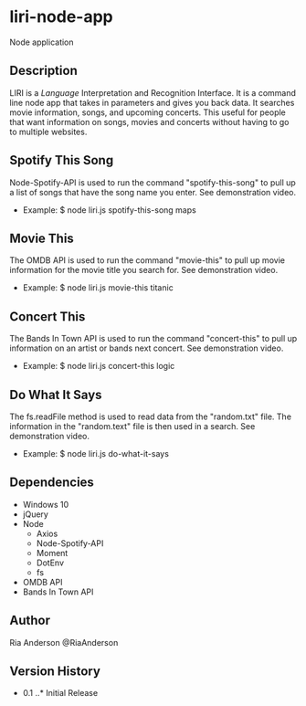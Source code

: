 # liri-node-app
 
Node application
 
## Description 
 
LIRI is a _Language_ Interpretation and Recognition Interface. It is a command line node app that takes in parameters and gives you back data. It searches movie information, songs, and upcoming concerts. This useful for people that want information on songs, movies and concerts without having to go to multiple websites. 
 
## Spotify This Song
 
Node-Spotify-API is used to run the command "spotify-this-song" to pull up a list of songs that have the song name you enter. See demonstration video.
 
* Example: $ node liri.js spotify-this-song maps
 
##  Movie This
 
The OMDB API is used to run the command "movie-this" to pull up movie information for the movie title you search for. See demonstration video.
 
* Example: $ node liri.js movie-this titanic
 
## Concert This
 
The Bands In Town API is used to run the command "concert-this" to pull up information on an artist or bands next concert. See demonstration video.
 
* Example: $ node liri.js concert-this logic
 
## Do What It Says
 
The fs.readFile method is used to read data from the "random.txt" file. The information in the "random.text" file is then used in a search. See demonstration video.
 
* Example: $ node liri.js do-what-it-says
 
## Dependencies
 
* Windows 10
* jQuery
* Node
    * Axios
    * Node-Spotify-API
    * Moment
    * DotEnv
    * fs
* OMDB API
* Bands In Town API
 
## Author
Ria Anderson
@RiaAnderson
 
## Version History
* 0.1
..* Initial Release

